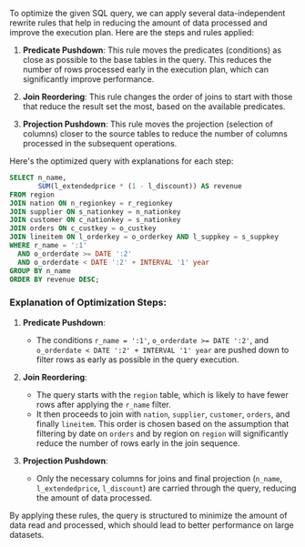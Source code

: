 To optimize the given SQL query, we can apply several data-independent rewrite rules that help in reducing the amount of data processed and improve the execution plan. Here are the steps and rules applied:

1. **Predicate Pushdown**: This rule moves the predicates (conditions) as close as possible to the base tables in the query. This reduces the number of rows processed early in the execution plan, which can significantly improve performance.

2. **Join Reordering**: This rule changes the order of joins to start with those that reduce the result set the most, based on the available predicates.

3. **Projection Pushdown**: This rule moves the projection (selection of columns) closer to the source tables to reduce the number of columns processed in the subsequent operations.

Here's the optimized query with explanations for each step:

```sql
SELECT n_name, 
       SUM(l_extendedprice * (1 - l_discount)) AS revenue
FROM region
JOIN nation ON n_regionkey = r_regionkey
JOIN supplier ON s_nationkey = n_nationkey
JOIN customer ON c_nationkey = s_nationkey
JOIN orders ON c_custkey = o_custkey
JOIN lineitem ON l_orderkey = o_orderkey AND l_suppkey = s_suppkey
WHERE r_name = ':1'
  AND o_orderdate >= DATE ':2'
  AND o_orderdate < DATE ':2' + INTERVAL '1' year
GROUP BY n_name
ORDER BY revenue DESC;
```

### Explanation of Optimization Steps:

1. **Predicate Pushdown**:
   - The conditions `r_name = ':1'`, `o_orderdate >= DATE ':2'`, and `o_orderdate < DATE ':2' + INTERVAL '1' year` are pushed down to filter rows as early as possible in the query execution.

2. **Join Reordering**:
   - The query starts with the `region` table, which is likely to have fewer rows after applying the `r_name` filter.
   - It then proceeds to join with `nation`, `supplier`, `customer`, `orders`, and finally `lineitem`. This order is chosen based on the assumption that filtering by date on `orders` and by region on `region` will significantly reduce the number of rows early in the join sequence.

3. **Projection Pushdown**:
   - Only the necessary columns for joins and final projection (`n_name`, `l_extendedprice`, `l_discount`) are carried through the query, reducing the amount of data processed.

By applying these rules, the query is structured to minimize the amount of data read and processed, which should lead to better performance on large datasets.